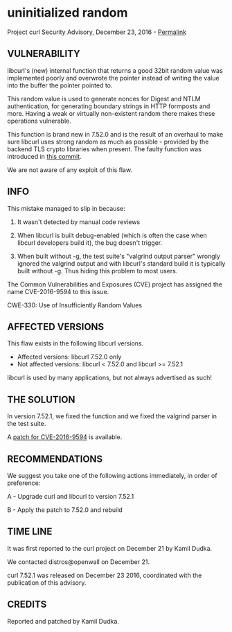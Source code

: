 uninitialized random
====================

Project curl Security Advisory, December 23, 2016 -
[Permalink](https://curl.haxx.se/docs/CVE-2016-9594.html)

VULNERABILITY
-------------

libcurl's (new) internal function that returns a good 32bit random value was
implemented poorly and overwrote the pointer instead of writing the value into
the buffer the pointer pointed to.

This random value is used to generate nonces for Digest and NTLM
authentication, for generating boundary strings in HTTP formposts and
more. Having a weak or virtually non-existent random there makes these
operations vulnerable.

This function is brand new in 7.52.0 and is the result of an overhaul to make
sure libcurl uses strong random as much as possible - provided by the backend
TLS crypto libraries when present. The faulty function was introduced in [this
commit](https://github.com/curl/curl/commit/f682156a4fc6c43fb).

We are not aware of any exploit of this flaw.

INFO
----

This mistake managed to slip in because:

 1. It wasn't detected by manual code reviews

 2. When libcurl is built debug-enabled (which is often the case when libcurl
    developers build it), the bug doesn't trigger.

 3. When built without -g, the test suite's "valgrind output parser" wrongly
    ignored the valgrind output and with libcurl's standard build it is
    typically built without -g. Thus hiding this problem to most users.

The Common Vulnerabilities and Exposures (CVE) project has assigned the name
CVE-2016-9594 to this issue.

CWE-330: Use of Insufficiently Random Values

AFFECTED VERSIONS
-----------------

This flaw exists in the following libcurl versions.

- Affected versions: libcurl 7.52.0 only
- Not affected versions: libcurl < 7.52.0 and libcurl >= 7.52.1

libcurl is used by many applications, but not always advertised as such!

THE SOLUTION
------------

In version 7.52.1, we fixed the function and we fixed the valgrind parser in
the test suite.

A [patch for CVE-2016-9594](https://curl.haxx.se/CVE-2016-9594.patch) is
available.

RECOMMENDATIONS
---------------

We suggest you take one of the following actions immediately, in order of
preference:

 A - Upgrade curl and libcurl to version 7.52.1

 B - Apply the patch to 7.52.0 and rebuild

TIME LINE
---------

It was first reported to the curl project on December 21 by Kamil Dudka.

We contacted distros@openwall on December 21.

curl 7.52.1 was released on December 23 2016, coordinated with the publication
of this advisory.

CREDITS
-------

Reported and patched by Kamil Dudka.
